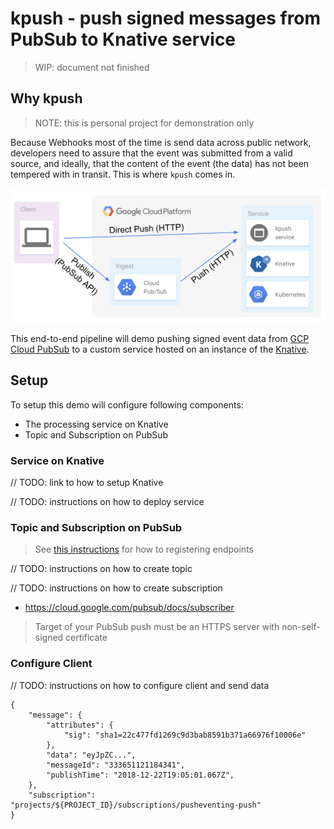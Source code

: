 # kpush - push signed messages from PubSub to Knative service

> WIP: document not finished

## Why kpush

> NOTE: this is personal project for demonstration only

Because Webhooks most of the time is send data across public network, developers need to assure that the event was submitted from a valid source, and ideally, that the content of the event (the data) has not been tempered with in transit. This is where `kpush` comes in.

![kpush components](img/kpush-components.png)

This end-to-end pipeline will demo pushing signed event data from [GCP Cloud PubSub](https://cloud.google.com/pubsub/) to a custom service hosted on an instance of the [Knative](https://github.com/knative/).

## Setup

To setup this demo will configure following components:

* The processing service on Knative
* Topic and Subscription on PubSub

### Service on Knative

// TODO: link to how to setup Knative

// TODO: instructions on how to deploy service

### Topic and Subscription on PubSub

> See [this instructions](https://cloud.google.com/pubsub/docs/push) for how to registering endpoints

// TODO: instructions on how to create topic

// TODO: instructions on how to create subscription

* https://cloud.google.com/pubsub/docs/subscriber

> Target of your PubSub push must be an HTTPS server with non-self-signed certificate


### Configure Client

// TODO: instructions on how to configure client and send data

```push
{
    "message": {
        "attributes": {
            "sig": "sha1=22c477fd1269c9d3bab8591b371a66976f10006e"
        },
        "data": "eyJpZC...",
        "messageId": "333651121184341",
        "publishTime": "2018-12-22T19:05:01.067Z",
    },
    "subscription": "projects/${PROJECT_ID}/subscriptions/pusheventing-push"
}
```



